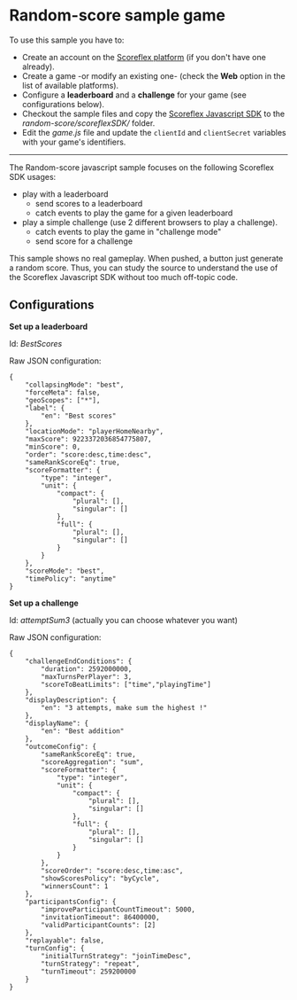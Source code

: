 Random-score sample game
=====================

To use this sample you have to:

- Create an account on the [Scoreflex platform](http://developer.scoreflex.com/ "Scoreflex developer site") (if you don't have one already).
- Create a game -or modify an existing one- (check the **Web** option in the list of available platforms).
- Configure a **leaderboard** and a **challenge** for your game (see configurations below).
- Checkout the sample files and copy the [Scoreflex Javascript SDK](https://github.com/scoreflex/scoreflex-javascript-sdk "Scoreflex Javascript SDK on GitHub")
to the *random-score/scoreflexSDK/* folder.
- Edit the *game.js* file and update the `clientId` and `clientSecret` variables
with your game's identifiers.

------

The Random-score javascript sample focuses on the following Scoreflex SDK usages:

* play with a leaderboard
    - send scores to a leaderboard
    - catch events to play the game for a given leaderboard 
* play a simple challenge (use 2 different browsers to play a challenge).
    - catch events to play the game in "challenge mode"
    - send score for a challenge
    
This sample shows no real gameplay. When pushed, a button just generate a random
score. Thus, you can study the source to understand the use of the Scoreflex
Javascript SDK without too much off-topic code.


Configurations
--------------

**Set up a leaderboard**

Id: *BestScores*

Raw JSON configuration:

    {
        "collapsingMode": "best",
        "forceMeta": false,
        "geoScopes": ["*"],
        "label": {
            "en": "Best scores"
        },
        "locationMode": "playerHomeNearby",
        "maxScore": 9223372036854775807,
        "minScore": 0,
        "order": "score:desc,time:desc",
        "sameRankScoreEq": true,
        "scoreFormatter": {
            "type": "integer",
            "unit": {
                "compact": {
                    "plural": [],
                    "singular": []
                },
                "full": {
                    "plural": [],
                    "singular": []
                }
            }
        },
        "scoreMode": "best",
        "timePolicy": "anytime"
    }


**Set up a challenge**

Id: *attemptSum3* (actually you can choose whatever you want) 

Raw JSON configuration:

    {
        "challengeEndConditions": {
            "duration": 2592000000,
            "maxTurnsPerPlayer": 3,
            "scoreToBeatLimits": ["time","playingTime"]
        },
        "displayDescription": {
            "en": "3 attempts, make sum the highest !"
        },
        "displayName": {
            "en": "Best addition"
        },
        "outcomeConfig": {
            "sameRankScoreEq": true,
            "scoreAggregation": "sum",
            "scoreFormatter": {
                "type": "integer",
                "unit": {
                    "compact": {
                        "plural": [],
                        "singular": []
                    },
                    "full": {
                        "plural": [],
                        "singular": []
                    }
                }
            },
            "scoreOrder": "score:desc,time:asc",
            "showScoresPolicy": "byCycle",
            "winnersCount": 1
        },
        "participantsConfig": {
            "improveParticipantCountTimeout": 5000,
            "invitationTimeout": 86400000,
            "validParticipantCounts": [2]
        },
        "replayable": false,
        "turnConfig": {
            "initialTurnStrategy": "joinTimeDesc",
            "turnStrategy": "repeat",
            "turnTimeout": 259200000
        }
    }